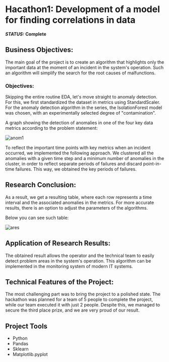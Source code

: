 # Hacathon1: Development of a model for finding correlations in data



***STATUS:*** **Complete**


## Business Objectives:

The main goal of the project is to create an algorithm that highlights only the important data at the moment of an incident in the system's operation. Such an algorithm will simplify the search for the root causes of malfunctions.

### Objectives:

Skipping the entire routine EDA, let's move straight to anomaly detection.
For this, we first standardized the dataset in metrics using StandardScaler. For the anomaly detection algorithm in the series, the IsolationForest model was chosen, with an experimentally selected degree of "contamination".

A graph showing the detection of anomalies in one of the four key data metrics according to the problem statement:

<img src="https://i.imgur.com/H4ilJvg.png" alt="anom1"/>

To reflect the important time points with key metrics when an incident occurred, we implemented the following approach. We clustered all the anomalies with a given time step and a minimum number of anomalies in the cluster, in order to reflect separate periods of failures and discard point-in-time failures. This way, we obtained the key periods of failures.


## Research Conclusion:

As a result, we get a resulting table, where each row represents a time interval and the associated anomalies in the metrics.
For more accurate results, there is an option to adjust the parameters of the algorithms.

Below you can see such table:

<img src="https://i.imgur.com/91uT8rB.png" alt="ares"/>

## Application of Research Results:

The obtained result allows the operator and the technical team to easily detect problem areas in the system's operation. This algorithm can be implemented in the monitoring system of modern IT systems.

## Technical Features of the Project:

The most challenging part was to bring the project to a polished state. The hackathon was planned for a team of 5 people to complete the project, while our team executed it with just 2 people. Despite this, we managed to secure the third place prize, and we are very proud of our result.


## Project Tools

- Python
- Pandas
- Sklearn
- Matplotlib.pyplot
